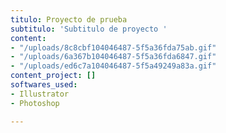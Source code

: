 ```yaml
---
titulo: Proyecto de prueba
subtitulo: 'Subtitulo de proyecto '
content:
- "/uploads/8c8cbf104046487-5f5a36fda75ab.gif"
- "/uploads/6a367b104046487-5f5a36fda6847.gif"
- "/uploads/ed6c7a104046487-5f5a49249a83a.gif"
content_project: []
softwares_used:
- Illustrator
- Photoshop

---
```

